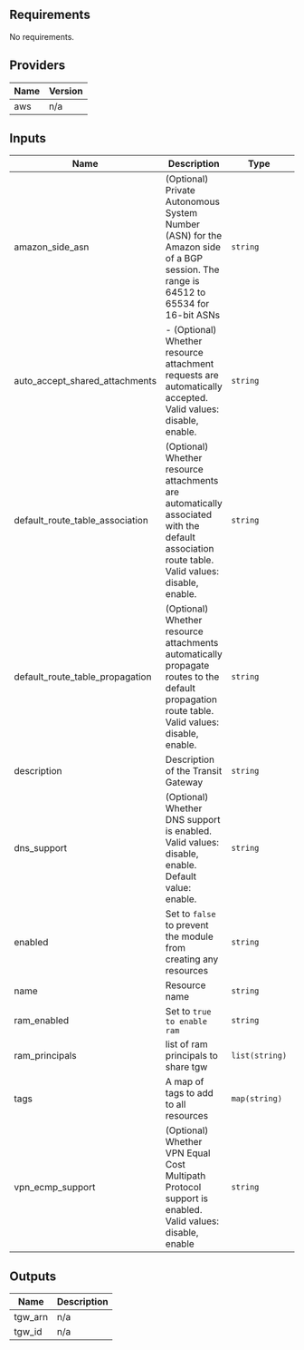 ## Requirements

No requirements.

## Providers

| Name | Version |
|------|---------|
| aws | n/a |

## Inputs

| Name | Description | Type | Default | Required |
|------|-------------|------|---------|:--------:|
| amazon\_side\_asn | (Optional) Private Autonomous System Number (ASN) for the Amazon side of a BGP session. The range is 64512 to 65534 for 16-bit ASNs | `string` | `"64512"` | no |
| auto\_accept\_shared\_attachments | - (Optional) Whether resource attachment requests are automatically accepted. Valid values: disable, enable. | `string` | `"disable"` | no |
| default\_route\_table\_association | (Optional) Whether resource attachments are automatically associated with the default association route table. Valid values: disable, enable. | `string` | `"enable"` | no |
| default\_route\_table\_propagation | (Optional) Whether resource attachments automatically propagate routes to the default propagation route table. Valid values: disable, enable. | `string` | `"enable"` | no |
| description | Description of the Transit Gateway | `string` | `null` | no |
| dns\_support | (Optional) Whether DNS support is enabled. Valid values: disable, enable. Default value: enable. | `string` | `"enable"` | no |
| enabled | Set to `false` to prevent the module from creating any resources | `string` | `"true"` | no |
| name | Resource name | `string` | `"junk"` | no |
| ram\_enabled | Set to `true to enable ram` | `string` | `"false"` | no |
| ram\_principals | list of ram principals to share tgw | `list(string)` | `[]` | no |
| tags | A map of tags to add to all resources | `map(string)` | `{}` | no |
| vpn\_ecmp\_support | (Optional) Whether VPN Equal Cost Multipath Protocol support is enabled. Valid values: disable, enable | `string` | `"enable"` | no |

## Outputs

| Name | Description |
|------|-------------|
| tgw\_arn | n/a |
| tgw\_id | n/a |
